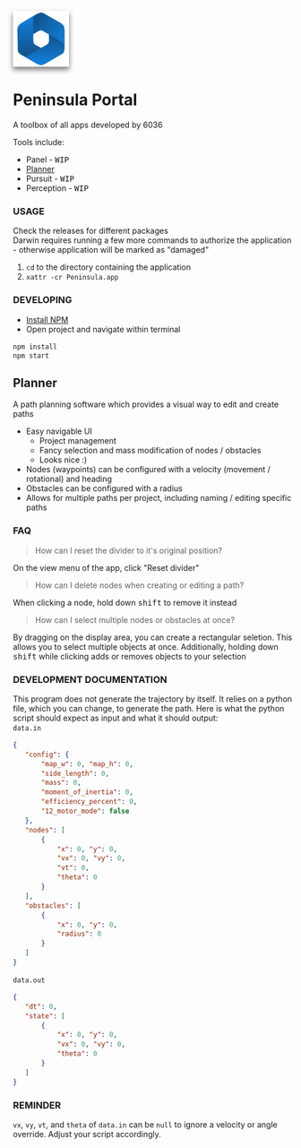 <img src="./assets/icon.png" width="100px" style="filter: drop-shadow(0px 5px 5px #0008)"><br>
# Peninsula Portal
A toolbox of all apps developed by 6036

Tools include:
* Panel - <kbd>WIP</kbd>
* [Planner](#planner)
* Pursuit - <kbd>WIP</kbd>
* Perception - <kbd>WIP</kbd>

### **USAGE**
Check the releases for different packages  
Darwin requires running a few more commands to authorize the application - otherwise application will be marked as "damaged"
1. `cd` to the directory containing the application
2. `xattr -cr Peninsula.app`

### **DEVELOPING**
- [Install NPM](https://docs.npmjs.com/downloading-and-installing-node-js-and-npm)
- Open project and navigate within terminal
```shell
npm install
npm start
```

## Planner
A path planning software which provides a visual way to edit and create paths
- Easy navigable UI
    - Project management
    - Fancy selection and mass modification of nodes / obstacles
    - Looks nice :)
- Nodes (waypoints) can be configured with a velocity (movement / rotational) and heading
- Obstacles can be configured with a radius
- Allows for multiple paths per project, including naming / editing specific paths
### FAQ
> How can I reset the divider to it's original position?  

On the view menu of the app, click "Reset divider"
> How can I delete nodes when creating or editing a path?  

When clicking a node, hold down <kbd>shift</kbd> to remove it instead
> How can I select multiple nodes or obstacles at once?

By dragging on the display area, you can create a rectangular seletion. This allows you to select multiple objects at once. Additionally, holding down <kbd>shift</kbd> while clicking adds or removes objects to your selection
### DEVELOPMENT DOCUMENTATION
This program does not generate the trajectory by itself. It relies on a python file, which you can change, to generate the path.
Here is what the python script should expect as input and what it should output:  
`data.in`
```json
{
   "config": {
       "map_w": 0, "map_h": 0,
       "side_length": 0,
       "mass": 0,
       "moment_of_inertia": 0,
       "efficiency_percent": 0,
       "12_motor_mode": false
   },
   "nodes": [
       {
           "x": 0, "y": 0,
           "vx": 0, "vy": 0,
           "vt": 0,
           "theta": 0
       }
   ],
   "obstacles": [
       {
           "x": 0, "y": 0,
           "radius": 0
       }
   ]
}
```
`data.out`
```json
{
   "dt": 0,
   "state": [
       {
           "x": 0, "y": 0,
           "vx": 0, "vy": 0,
           "theta": 0
       }
   ]
}
```
### REMINDER
`vx`, `vy`, `vt`, and `theta` of `data.in` can be `null` to ignore a velocity or angle override. Adjust your script accordingly.
